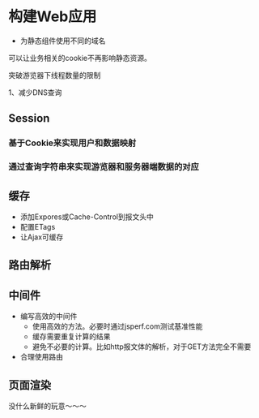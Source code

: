 # 构建Web应用

- 为静态组件使用不同的域名

可以让业务相关的cookie不再影响静态资源。

突破游览器下线程数量的限制

1、减少DNS查询


## Session 

### 基于Cookie来实现用户和数据映射
### 通过查询字符串来实现游览器和服务器端数据的对应

## 缓存

- 添加Expores或Cache-Control到报文头中
- 配置ETags
- 让Ajax可缓存

## 路由解析

## 中间件

- 编写高效的中间件
  -  使用高效的方法。必要时通过jsperf.com测试基准性能
  -  缓存需要重复计算的结果
  -  避免不必要的计算。比如http报文体的解析，对于GET方法完全不需要
-  合理使用路由


## 页面渲染


没什么新鲜的玩意～～～


